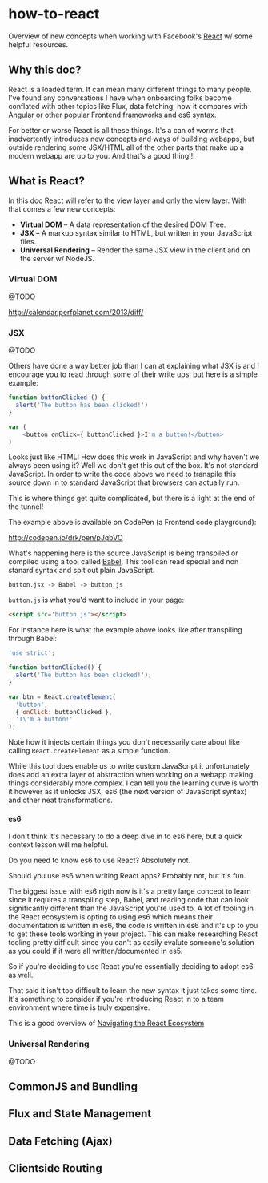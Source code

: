 # how-to-react

Overview of new concepts when working with
Facebook's [React](http://facebook.github.io/react/) w/ some helpful resources.

## Why this doc?

React is a loaded term. It can mean many different things to many people.
I've found any conversations I have when onboarding folks become conflated
with other topics like Flux, data fetching, how it compares with
Angular or other popular Frontend frameworks and es6 syntax.

For better or worse React is all these things. It's a can of worms that
inadvertently introduces new concepts and ways of building webapps, but
outside rendering some JSX/HTML all of the other parts that make up a
modern webapp are up to you. And that's a good thing!!!

## What is React?

In this doc React will refer to the view layer and only the view layer.
With that comes a few new concepts:

- **Virtual DOM** – A data representation of the desired DOM Tree.
- **JSX** – A markup syntax similar to HTML, but written in your JavaScript files.
- **Universal Rendering** – Render the same JSX view in the client and on the server w/ NodeJS.

### Virtual DOM

@TODO

http://calendar.perfplanet.com/2013/diff/

### JSX

@TODO

Others have done a way better job than I can at explaining
what JSX is and I encourage you to read through some of
their write ups, but here is a simple example:

```js
function buttonClicked () {
  alert('The button has been clicked!')
}

var (
    <button onClick={ buttonClicked }>I'm a button!</button>
)
```

Looks just like HTML! How does this work in JavaScript and
why haven't we always been using it? Well we don't
get this out of the box. It's not standard JavaScript.
In order to write the code above we need to transpile this
source down in to standard JavaScript that browsers can actually run.

This is where things get quite complicated, but there is
a light at the end of the tunnel!

The example above is available on CodePen (a Frontend code playground):

http://codepen.io/drk/pen/pJqbVO

What's happening here is the source JavaScript is being transpiled or
compiled using a tool called [Babel](https://babeljs.io).
This tool can read special and non stanard syntax and spit out plain JavaScript.

```
button.jsx -> Babel -> button.js
```

`button.js` is what you'd want to include in your page:

```html
<script src='button.js'></script>
```

For instance here is what the example above looks like after transpiling through
Babel:

```js
'use strict';

function buttonClicked() {
  alert('The button has been clicked!');
}

var btn = React.createElement(
  'button',
  { onClick: buttonClicked },
  'I\'m a button!'
);
```

Note how it injects certain things you don't necessarily care about like
calling `React.createElement` as a simple function.

While this tool does enable us to write custom JavaScript it unfortunately
does add an extra layer of abstraction when working on a webapp making
things considerably more complex. I can tell you the learning curve is worth
it however as it unlocks JSX, es6 (the next version of JavaScript syntax)
and other neat transformations.

#### es6

I don't think it's necessary to do a deep dive in to es6 here, but a quick
context lesson will me helpful.

Do you need to know es6 to use React? Absolutely not.

Should you use es6 when writing React apps? Probably not, but it's fun.

The biggest issue with es6 rigth now is it's a pretty large concept to learn
since it requires a transpiling step, Babel, and reading code that can
look significantly different than the JavaScript you're used to. A lot of
tooling in the React ecosystem is opting to using es6 which means their
documentation is written in es6, the code is written in es6 and it's up to
you to get these tools working in your project. This can make researching 
React tooling pretty difficult since you can't as easily evalute someone's
solution as you could if it were all written/documented in es5.

So if you're deciding to use React you're essentially deciding to adopt es6
as well.

That said it isn't too difficult to learn the new syntax it just takes some
time. It's something to consider if you're introducing React in to a team
environment where time is truly expensive.

This is a good overview of [Navigating the React Ecosystem](http://www.toptal.com/react/navigating-the-react-ecosystem)

### Universal Rendering

@TODO

## CommonJS and Bundling

## Flux and State Management

## Data Fetching (Ajax)

## Clientside Routing
